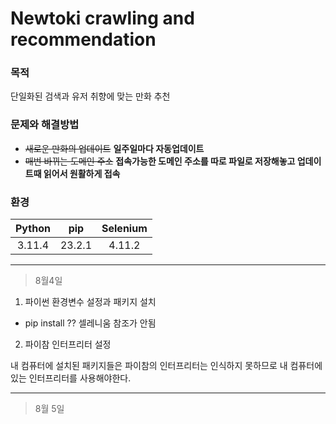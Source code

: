 Newtoki crawling and recommendation
=============

### 목적
단일화된 검색과 유저 취향에 맞는 만화 추천

### 문제와 해결방법
* ~~새로운 만화의 업데이트~~ **일주일마다 자동업데이트**
* ~~매번 바뀌는 도메인 주소~~ **접속가능한 도메인 주소를 따로 파일로 저장해놓고 업데이트때 읽어서 원활하게 접속**

### 환경
|Python|pip|Selenium|
|:---:|:---:|:---:|
|3.11.4|23.2.1|4.11.2|

- - -
> 8월4일
>
1. 파이썬 환경변수 설정과 패키지 설치
* pip install 
?? 셀레니움 참조가 안됨
2. 파이참 인터프리터 설정

내 컴퓨터에 설치된 패키지들은 파이참의 인터프리터는 인식하지 못하므로 내 컴퓨터에 있는 인터프리터를 사용해야한다.

- - -
> 8월 5일
>
